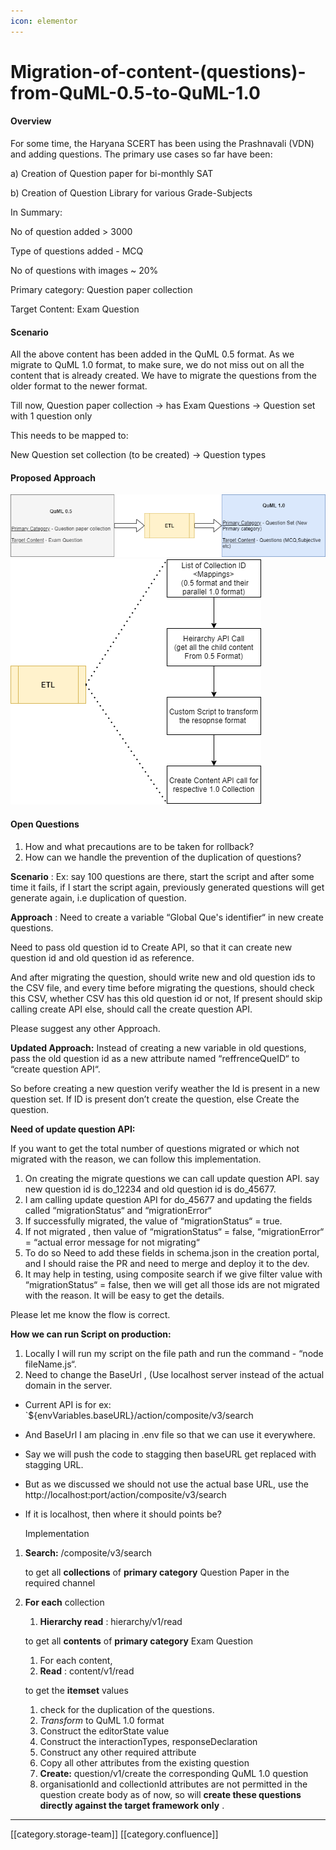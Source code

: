 ```yaml
---
icon: elementor
---
```


# Migration-of-content-(questions)-from-QuML-0.5-to-QuML-1.0

#### Overview

For some time, the Haryana SCERT has been using the Prashnavali (VDN) and adding questions. The primary use cases so far have been:

a) Creation of Question paper for bi-monthly SAT

b) Creation of Question Library for various Grade-Subjects

In Summary:

No of question added > 3000

Type of questions added - MCQ

No of questions with images \~ 20%

Primary category: Question paper collection

Target Content: Exam Question

#### Scenario

All the above content has been added in the QuML 0.5 format. As we migrate to QuML 1.0 format, to make sure, we do not miss out on all the content that is already created. We have to migrate the questions from the older format to the newer format.

Till now, Question paper collection → has Exam Questions → Question set with 1 question only

This needs to be mapped to:

New Question set collection (to be created) → Question types

#### Proposed Approach

![](<../../../../../../../.gitbook/assets/Question Migration.png>) ![](../../../../../../../.gitbook/assets/ETL.png)

#### Open Questions

1. How and what precautions are to be taken for rollback?
2. How can we handle the prevention of the duplication of questions?

**Scenario** : Ex: say 100 questions are there, start the script and after some time it fails, if I start the script again, previously generated questions will get generate again, i.e duplication of question.

**Approach** : Need to create a variable “Global Que's identifier“ in new create questions.

Need to pass old question id to Create API, so that it can create new question id and old question id as reference.

And after migrating the question, should write new and old question ids to the CSV file, and every time before migrating the questions, should check this CSV, whether CSV has this old question id or not, If present should skip calling create API else, should call the create question API.

Please suggest any other Approach.

**Updated Approach:** Instead of creating a new variable in old questions, pass the old question id as a new attribute named “reffrenceQueID“ to “create question API“.

So before creating a new question verify weather the Id is present in a new question set. If ID is present don’t create the question, else Create the question.

**Need of update question API:**

If you want to get the total number of questions migrated or which not migrated with the reason, we can follow this implementation.

1. On creating the migrate questions we can call update question API. say new question id is do\_12234 and old question id is do\_45677.
2. I am calling update question API for do\_45677 and updating the fields called “migrationStatus“ and “migrationError“
3. If successfully migrated, the value of “migrationStatus“ = true.
4. If not migrated , then value of “migrationStatus“ = false, “migrationError“ = “actual error message for not migrating“
5. To do so Need to add these fields in schema.json in the creation portal, and I should raise the PR and need to merge and deploy it to the dev.
6. It may help in testing, using composite search if we give filter value with “migrationStatus“ = false, then we will get all those ids are not migrated with the reason. It will be easy to get the details.

Please let me know the flow is correct.

**How we can run Script on production:**

1. Locally I will run my script on the file path and run the command - “node fileName.js“.
2. Need to change the BaseUrl , (Use localhost server instead of the actual domain in the server.

* Current API is for ex: \`${envVariables.baseURL}/action/composite/v3/search
* And BaseUrl I am placing in .env file so that we can use it everywhere.
* Say we will push the code to stagging then baseURL get replaced with stagging URL.
* But as we discussed we should not use the actual base URL, use the http://localhost:port/action/composite/v3/search
*   If it is localhost, then where it should points be?

    Implementation

1.  **Search:** /composite/v3/search

    to get all **collections** of **primary category** Question Paper in the required channel
2.  **For each** collection

    1. **Hierarchy read** : hierarchy/v1/read

    to get all **contents** of **primary category** Exam Question

    1. For each content,
    2. **Read** : content/v1/read

    to get the **itemset** values

    1. check for the duplication of the questions.
    2. _Transform_ to QuML 1.0 format
    3. Construct the editorState value
    4. Construct the interactionTypes, responseDeclaration
    5. Construct any other required attribute
    6. Copy all other attributes from the existing question
    7. **Create:** question/v1/create the corresponding QuML 1.0 question
    8. organisationId and collectionId attributes are not permitted in the question create body as of now, so will **create these questions directly against the target framework only** .

***

\[\[category.storage-team]] \[\[category.confluence]]
